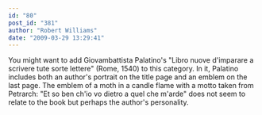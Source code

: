 ```yaml
---
id: "80"
post_id: "381"
author: "Robert Williams"
date: "2009-03-29 13:29:41"
---
```

You might want to add Giovambattista Palatino's "Libro nuove d'imparare a scrivere tute sorte lettere" (Rome, 1540) to this category. In it, Palatino includes both an author's portrait on the title page and an emblem on the last page. The emblem of a moth in a candle flame with a motto taken from Petrarch: "Et so ben ch'io vo dietro a quel che m'arde" does not seem to relate to the book but perhaps the author's personality.
